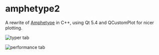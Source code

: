 # amphetype2

A rewrite of [Amphetype](https://code.google.com/p/amphetype/) in C++, using Qt 5.4 and QCustomPlot for nicer plotting.

![typer tab](http://i.imgur.com/W5K6gXQ.png)

![performance tab](http://i.imgur.com/v0GojpX.png)

